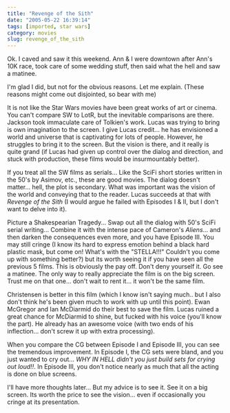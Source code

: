 ```yaml
---
title: "Revenge of the Sith"
date: "2005-05-22 16:39:14"
tags: [imported, star wars]
category: movies
slug: revenge_of_the_sith
---
```


Ok. I caved and saw it this weekend. Ann & I were downtown after Ann's 10K race,
took care of some wedding stuff, then said what the hell and saw a matinee.

I'm glad I did, but not for the obvious reasons. Let me explain. (These reasons
might come out disjointed, so bear with me)

It is not like the Star Wars movies have been great works of art or cinema. You
can't compare SW to LotR, but the inevitable comparisons are there. Jackson took
immaculate care of Tolkien's work. Lucas was trying to bring is own imagination
to the screen. I give Lucas credit... he has envisioned a world and universe
that is captivating for lots of people. However, he struggles to bring it to the
screen. But the vision is there, and it really is quite grand (if Lucas had
given up control over the dialog and direction, and stuck with production, these
films would be insurmountably better).

If you treat all the SW films as serials... Like the SciFi short stories written
in the 50's by Asimov, etc., these are good movies. The dialog doesn't matter...
hell, the plot is secondary. What was important was the vision of the world and
conveying that to the reader. Lucas succeeds at that with <em>Revenge of the
Sith</em> (I would argue he failed with Episodes I & II, but I don't want to
delve into it).

Picture a Shakespearian Tragedy... Swap out all the dialog with 50's SciFi
serial writing... Combine it with the intense pace of Cameron's
<em>Aliens</em>... and then darken the consequences even more, and you have
Episode III. You may still cringe (I know its hard to express emotion behind a
black hard plastic mask, but come on! What's with the "STELLA!!!" Couldn't you
come up with something better?) but its worth seeing it if you have seen all the
previous 5 films. This is obviously the pay off. Don't deny yourself it. Go see
a matinee. The only way to really appreciate the film is on the big screen.
Trust me on that one... don't wait to rent it... it won't be the same film.

Christensen is better in this film (which I know isn't saying much.. but I also
don't think he's been given much to work with up until this point). Ewan
McGregor and Ian McDiarmid do their best to save the film. Lucas ruined a great
chance for McDiarmid to shine, but fucked with his voice (you'll know the part).
He already has an awesome voice (with two ends of his inflection... don't screw
it up with extra processing).

When you compare the CG between Episode I and Episode III, you can see the
tremendous improvement. In Episode I, the CG sets were bland, and you just
wanted to cry out... <em>WHY IN HELL didn't you just build sets for crying out
loud!!</em>. In Episode III, you don't notice nearly as much that all the acting
is done on blue screens.

I'll have more thoughts later... But my advice is to see it. See it on a big
screen. Its worth the price to see the vision... even if occasionally you cringe
at its presentation.
